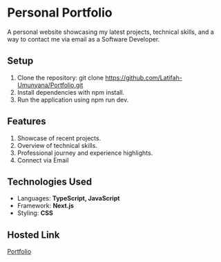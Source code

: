 # Personal Portfolio
A personal website showcasing my latest projects, technical skills, and a way to contact me via email as a Software Developer.

## Setup
1. Clone the repository: git clone https://github.com/Latifah-Umunyana/Portfolio.git
2. Install dependencies with npm install.
3. Run the application using npm run dev.

## Features
1. Showcase of recent projects.
2. Overview of technical skills.
3. Professional journey and experience highlights.
4. Connect via Email

## Technologies Used
- Languages: **TypeScript, JavaScript**
- Framework: **Next.js**
- Styling: **CSS**

## Hosted Link
[Portfolio](https://portfolio-mk62-qeqpnb3gh-latifa-umunyanas-projects.vercel.app/)
